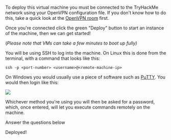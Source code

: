 To deploy this virtual machine you must be connected to the TryHackMe network using your OpenVPN configuration file. If you don't know how to do this, take a quick look at the [OpenVPN room](https://tryhackme.com/room/openvpn) first.

Once you're connected click the green "Deploy" button to start an instance of the machine, then we can get started!

(_Please note that VMs can take a few minutes to boot up fully)_

You will be using SSH to log into the machine. On Linux this is done from the terminal, with a command that looks like this:

```
ssh -p <port-number> <username>@<remote-machine-ip>
```

On Windows you would usually use a piece of software such as [PuTTY](https://putty.org/). You would then login like this:

![](https://muirlandoracle.co.uk/wp-content/uploads/2020/02/PuTTY-Login-Demo-1.png)  

Whichever method you're using you will then be asked for a password, which, once entered, will let you execute commands remotely on the machine.

Answer the questions below

Deployed!